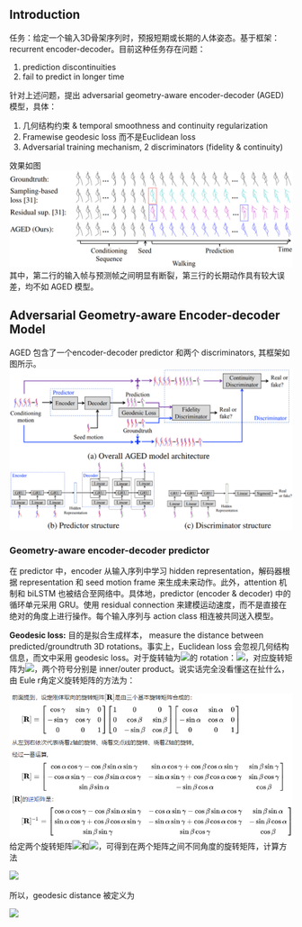 ## Introduction ##

  任务：给定一个输入3D骨架序列时，预报短期或长期的人体姿态。基于框架：recurrent encoder-decoder。目前这种任务存在问题：
  1. prediction discontinuities
  2. fail to predict in longer time  

针对上述问题，提出 adversarial geometry-aware encoder-decoder (AGED) 模型，具体：
  1. 几何结构约束 & temporal smoothness and continuity regularization
  2. Framewise geodesic loss 而不是Euclidean loss
  3. Adversarial training mechanism, 2 discriminators (fidelity & continuity)
  
效果如图
![image](https://github.com/limaosen0/Paper-Talk/blob/master/paper-note/ECCV2018/Adversarial%20Geometry-Aware%20Human%20Motion%20Prediction/images/fig1.jpg)
其中，第二行的输入帧与预测帧之间明显有断裂，第三行的长期动作具有较大误差，均不如 AGED 模型。

## Adversarial Geometry-aware Encoder-decoder Model ##
AGED 包含了一个encoder-decoder predictor 和两个 discriminators, 其框架如图所示。
![image](https://github.com/limaosen0/Paper-Talk/blob/master/paper-note/ECCV2018/Adversarial%20Geometry-Aware%20Human%20Motion%20Prediction/images/fig2.jpg)
### Geometry-aware encoder-decoder predictor ###
在 predictor 中，encoder 从输入序列中学习 hidden representation，解码器根据 representation 和 seed motion frame 来生成未来动作。此外，attention 机制和 biLSTM 也被结合至网络中。具体地，predictor (encoder & decoder) 中的循环单元采用 GRU。使用 residual connection 来建模运动速度，而不是直接在绝对的角度上进行操作。每个输入序列与 action class 相连被共同送入模型。

**Geodesic loss:** 目的是拟合生成样本， measure the distance between predicted/groundtruth 3D rotations。事实上，Euclidean loss 会忽视几何结构信息，而文中采用 geodesic loss。对于旋转轴为<img src="http://latex.codecogs.com/gif.latex? \mathbf{u}=(u_1, u_2, u_3)^{\rm{T}}" />的 rotation：<img src="http://latex.codecogs.com/gif.latex? \mathbf{\theta}=(\alpha, \beta, \gamma)" />，对应旋转矩阵为<img src="http://latex.codecogs.com/gif.latex? \mathbf{R}=[\mathbf{\theta} \cdot \mathbf{u}]_{\times}" />，两个符号分别是 inner/outer product。说实话完全没看懂这在扯什么，由 Eule r角定义旋转矩阵的方法为：

![image](https://github.com/limaosen0/Paper-Talk/blob/master/paper-note/ECCV2018/Adversarial%20Geometry-Aware%20Human%20Motion%20Prediction/images/fig3.jpg)
给定两个旋转矩阵<img src="http://latex.codecogs.com/gif.latex? \mathbf{R}" />和<img src="http://latex.codecogs.com/gif.latex? \hat{\mathbf{R}}" />，可得到在两个矩阵之间不同角度的旋转矩阵，计算方法

<img src="http://latex.codecogs.com/gif.latex? \log\hat{\mathbf{R}}\mathbf{R}^{\rm{T}}=A\frac{arcsin(\|A\|_2)}{\|A\|_2}" />

所以，geodesic distance 被定义为

<img src="http://latex.codecogs.com/gif.latex? \mathbf{d}_G(\hat{\mathbf{R}},\mathbf{R})=\|\log\hat{\mathbf{R}}\mathbf{R}^{\rm{T}}\|_2" />


